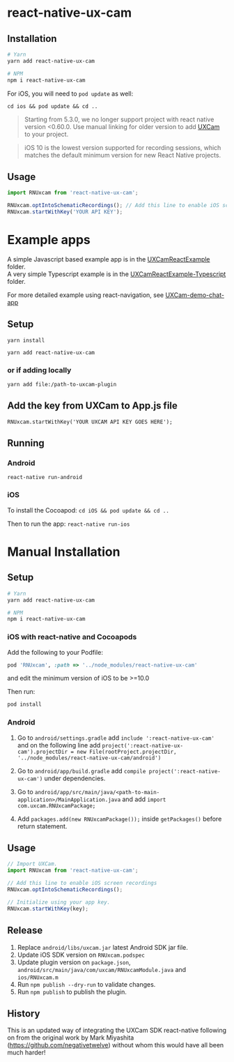 # react-native-ux-cam

## Installation

```bash
# Yarn
yarn add react-native-ux-cam

# NPM
npm i react-native-ux-cam
```

For iOS, you will need to `pod update`  as well:

`cd ios && pod update && cd ..`

> Starting from 5.3.0, we no longer support project with react native version <0.60.0. Use manual linking for older version to add [UXCam](https://github.com/uxcam/ios-sdk/raw/main/UXCam.xcframework.zip) to your project.

> iOS 10 is the lowest version supported for recording sessions, which matches the default minimum version for new React Native projects.

## Usage

```javascript
import RNUxcam from 'react-native-ux-cam';

RNUxcam.optIntoSchematicRecordings(); // Add this line to enable iOS screen recordings
RNUxcam.startWithKey('YOUR API KEY');
```

# Example apps

A simple Javascript based example app is in the [UXCamReactExample](UXCamReactExample/) folder.  
A very simple Typescript example is in the [UXCamReactExample-Typescript](UXCamReactExample-Typescript/) folder.

For more detailed example using react-navigation, see [UXCam-demo-chat-app](https://github.com/uxcam/UXCam-demo-app)

## Setup

`yarn install`

`yarn add react-native-ux-cam`

### or if adding locally

`yarn add file:/path-to-uxcam-plugin`

## Add the key from UXCam to App.js file

`RNUxcam.startWithKey('YOUR UXCAM API KEY GOES HERE');`

## Running

### Android

`react-native run-android`

### iOS

To install the Cocoapod:
`cd iOS && pod update && cd ..`

Then to run the app:
`react-native run-ios`

# Manual Installation

## Setup

```bash
# Yarn
yarn add react-native-ux-cam

# NPM
npm i react-native-ux-cam
```

### iOS with react-native and Cocoapods

Add the following to your Podfile:

```ruby
pod 'RNUxcam', :path => '../node_modules/react-native-ux-cam'
```

and edit the minimum version of iOS to be >=10.0

Then run:

```bash
pod install
```

### Android

1. Go to `android/settings.gradle` add `include ':react-native-ux-cam'`
   and on the following line
   add `project(':react-native-ux-cam').projectDir = new File(rootProject.projectDir, '../node_modules/react-native-ux-cam/android')`

2. Go to `android/app/build.gradle`
   add `compile project(':react-native-ux-cam')` under dependencies.

3. Go to `android/app/src/main/java/<path-to-main-application>/MainApplication.java` and
   add `import com.uxcam.RNUxcamPackage;`

4. Add `packages.add(new RNUxcamPackage());` inside `getPackages()` before return statement.

## Usage

```js
// Import UXCam.
import RNUxcam from 'react-native-ux-cam';

// Add this line to enable iOS screen recordings
RNUxcam.optIntoSchematicRecordings();

// Initialize using your app key.
RNUxcam.startWithKey(key);
```

## Release

1. Replace `android/libs/uxcam.jar` latest Android SDK jar file.
2. Update iOS SDK version on `RNUxcam.podspec`
3. Update plugin version on `package.json`, `android/src/main/java/com/uxcam/RNUxcamModule.java` and `ios/RNUxcam.m`
4. Run `npm publish --dry-run` to validate changes.
5. Run `npm publish` to publish the plugin.

## History

This is an updated way of integrating the UXCam SDK react-native following on from the original work by Mark
Miyashita (https://github.com/negativetwelve) without whom this would have all been much harder!
